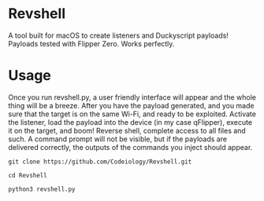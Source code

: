 # Revshell
A tool built for macOS to create listeners and Duckyscript payloads! Payloads tested with Flipper Zero. Works perfectly.

# Usage
Once you run revshell.py, a user friendly interface will appear and the whole thing will be a breeze. After you have the payload generated, and you made sure that the target is on the same Wi-Fi, and ready to be exploited. Activate the listener, load the payload into the device (in my case qFlipper), execute it on the target, and boom! Reverse shell, complete access to all files and such. A command prompt will not be visible, but if the payloads are delivered correctly, the outputs of the commands you inject should appear.

`git clone https://github.com/Codeiology/Revshell.git`

`cd Revshell`

`python3 revshell.py`
